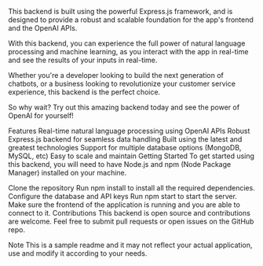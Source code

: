 This backend is built using the powerful Express.js framework, and is designed to provide a robust and scalable foundation for the app's frontend and the OpenAI APIs.

With this backend, you can experience the full power of natural language processing and machine learning, as you interact with the app in real-time and see the results of your inputs in real-time.

Whether you're a developer looking to build the next generation of chatbots, or a business looking to revolutionize your customer service experience, this backend is the perfect choice.

So why wait? Try out this amazing backend today and see the power of OpenAI for yourself!

Features
Real-time natural language processing using OpenAI APIs
Robust Express.js backend for seamless data handling
Built using the latest and greatest technologies
Support for multiple database options (MongoDB, MySQL, etc)
Easy to scale and maintain
Getting Started
To get started using this backend, you will need to have Node.js and npm (Node Package Manager) installed on your machine.

Clone the repository
Run npm install to install all the required dependencies.
Configure the database and API keys
Run npm start to start the server.
Make sure the frontend of the application is running and you are able to connect to it.
Contributions
This backend is open source and contributions are welcome. Feel free to submit pull requests or open issues on the GitHub repo.

Note
This is a sample readme and it may not reflect your actual application, use and modify it according to your needs.